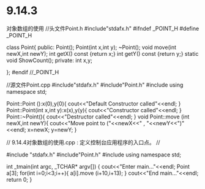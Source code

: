 # 9.14.3
对象数组的使用
//头文件Point.h
#include"stdafx.h"
#ifndef _POINT_H
#define _POINT_H

class Point{
public:
	Point();
	Point(int x,int y);
	~Point();
	void move(int newX,int newY);
	int getX() const {return x;}
	int getY() const {return y;}
	static void ShowCount();
private:
	int x,y;

};
#endif //_POINT_H

//源文件Point.cpp
#include"stdafx.h"
#include"Point.h"
#include<iostream>
using namespace std;

Point::Point ():x(0),y(0){
	cout<<"Default Constructor called"<<endl;
}
Point::Point(int  x,int y):x(x),y(y){
	cout<<"Constructor called"<<endl;
}
Point::~Point(){
    cout<<"Destructor called"<<endl;
}
void Point::move (int newX,int newY){
	cout<<"Move point to ("<<newX<<" , "<<newY<<")"<<endl;
	x=newX;
	y=newY;
}

// 9.14.4对象数组的使用.cpp : 定义控制台应用程序的入口点。
//

#include "stdafx.h"
#include"Point.h"
#include<iostream>
using namespace std;


int _tmain(int argc, _TCHAR* argv[])
{
	cout<<"Enter main..."<<endl;
	Point a[3];
	for(int i=0;i<3;i++){
		a[i].move (i+10,i+13);
	}
	cout<<"End main..."<<endl;
	return 0;
}

